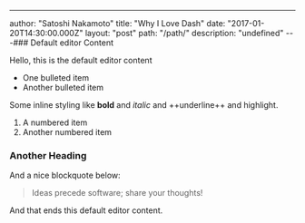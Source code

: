 
---
author: "Satoshi Nakamoto"
title: "Why I Love Dash"
date: "2017-01-20T14:30:00.000Z"
layout: "post"
path: "/path/"
description: "undefined"
---### Default editor Content

Hello, this is the default editor content

- One bulleted item
- Another bulleted item

Some inline styling like **bold** and _italic_ and ++underline++ and highlight.

1.  A numbered item
2. Another numbered item

### Another Heading

And a nice blockquote below:

 > Ideas precede software; share your thoughts!

And that ends this default editor content.
